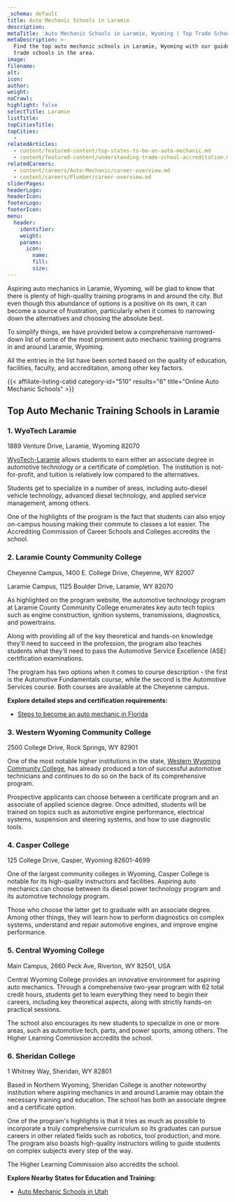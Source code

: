 ```yaml
---
_schema: default
title: Auto Mechanic Schools in Laramie
description:
metaTitle: 'Auto Mechanic Schools in Laramie, Wyoming | Top Trade Schools '
metaDescription: >-
  Find the top auto mechanic schools in Laramie, Wyoming with our guide on top
  trade schools in the area.
image:
filename:
alt:
icon:
author:
weight:
noCrawl:
highlight: false
selectTitle: Laramie
listTitle:
topCitiesTitle:
topCities:
  -
relatedArticles:
  - content/featured-content/top-states-to-be-an-auto-mechanic.md
  - content/featured-content/understanding-trade-school-accreditation.md
relatedCareers:
  - content/careers/Auto-Mechanic/career-overview.md
  - content/careers/Plumber/career-overview.md
sliderPages:
headerLogo:
headerIcon:
footerLogo:
footerIcon:
menu:
  header:
    identifier:
    weight:
    params:
      icon:
        name:
        fill:
        size:
---
```

Aspiring auto mechanics in Laramie, Wyoming, will be glad to know that there is plenty of high-quality training programs in and around the city. But even though this abundance of options is a positive on its own, it can become a source of frustration, particularly when it comes to narrowing down the alternatives and choosing the absolute best.

To simplify things, we have provided below a comprehensive narrowed-down list of some of the most prominent auto mechanic training programs in and around Laramie, Wyoming.

All the entries in the list have been sorted based on the quality of education, facilities, faculty, and accreditation, among other key factors.

{{< affiliate-listing-catid category-id="510" results="6" title="Online Auto Mechanic Schools" >}}

## **Top Auto Mechanic Training Schools in Laramie**

### 1\. WyoTech Laramie

1889 Venture Drive, Laramie, Wyoming 82070

[WyoTech-Laramie](https://www.wyotech.edu/) allows students to earn either an associate degree in automotive technology or a certificate of completion. The institution is not-for-profit, and tuition is relatively low compared to the alternatives.

Students get to specialize in a number of areas, including auto-diesel vehicle technology, advanced diesel technology, and applied service management, among others.

One of the highlights of the program is the fact that students can also enjoy on-campus housing making their commute to classes a lot easier. The Accrediting Commission of Career Schools and Colleges accredits the school.

### 2\. Laramie County Community College

Cheyenne Campus, 1400 E. College Drive, Cheyenne, WY 82007

Laramie Campus, 1125 Boulder Drive, Laramie, WY 82070

As highlighted on the program website, the automotive technology program at Laramie County Community College enumerates key auto tech topics such as engine construction, ignition systems, transmissions, diagnostics, and powertrains.

Along with providing all of the key theoretical and hands-on knowledge they'll need to succeed in the profession, the program also teaches students what they'll need to pass the Automotive Service Excellence (ASE) certification examinations.

The program has two options when it comes to course description - the first is the Automotive Fundamentals course, while the second is the Automotive Services course. Both courses are available at the Cheyenne campus.

**Explore detailed steps and certification requirements:**

* [Steps to become an auto mechanic in Florida](https://toptradeschools.com/near-you/auto-mechanic/wyoming/)

### 3\. Western Wyoming Community College

2500 College Drive, Rock Springs, WY 82901

One of the most notable higher institutions in the state, [Western Wyoming Community College](https://www.westernwyoming.edu/), has already produced a ton of successful automotive technicians and continues to do so on the back of its comprehensive program.

Prospective applicants can choose between a certificate program and an associate of applied science degree. Once admitted, students will be trained on topics such as automotive engine performance, electrical systems, suspension and steering systems, and how to use diagnostic tools.

### 4\. Casper College

125 College Drive, Casper, Wyoming 82601-4699

One of the largest community colleges in Wyoming, Casper College is notable for its high-quality instructors and facilities. Aspiring auto mechanics can choose between its diesel power technology program and its automotive technology program.

Those who choose the latter get to graduate with an associate degree. Among other things, they will learn how to perform diagnostics on complex systems, understand and repair automotive engines, and improve engine performance.

### 5\. Central Wyoming College

Main Campus, 2660 Peck Ave, Riverton, WY 82501, USA

Central Wyoming College provides an innovative environment for aspiring auto mechanics. Through a comprehensive two-year program with 62 total credit hours, students get to learn everything they need to begin their careers, including key theoretical aspects, along with strictly hands-on practical sessions.

The school also encourages its new students to specialize in one or more areas, such as automotive tech, parts, and power sports, among others. The Higher Learning Commission accredits the school.

### 6\. Sheridan College

1 Whitney Way, Sheridan, WY 82801

Based in Northern Wyoming, Sheridan College is another noteworthy institution where aspiring mechanics in and around Laramie may obtain the necessary training and education. The school has both an associate degree and a certificate option.

One of the program's highlights is that it tries as much as possible to incorporate a truly comprehensive curriculum so its graduates can pursue careers in other related fields such as robotics, tool production, and more. The program also boasts high-quality instructors willing to guide students on complex subjects every step of the way.

The Higher Learning Commission also accredits the school.

**Explore Nearby States for Education and Training:**

* [Auto Mechanic Schools in Utah](https://toptradeschools.com/near-you/auto-mechanic/utah/)